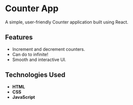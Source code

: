 # Counter App  

A simple, user-friendly Counter application built using React.  

## Features  
- Increment and decrement counters.
- Can do to infinite!
- Smooth and interactive UI.  

## Technologies Used  
- **HTML**
- **CSS**
- **JavaScript** 

